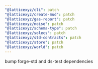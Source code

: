 ```yaml
---
"@latticexyz/cli": patch
"@latticexyz/create-mud": patch
"@latticexyz/gas-report": patch
"@latticexyz/noise": patch
"@latticexyz/schema-type": patch
"@latticexyz/solecs": patch
"@latticexyz/std-contracts": patch
"@latticexyz/store": patch
"@latticexyz/world": patch
---
```


bump forge-std and ds-test dependencies
